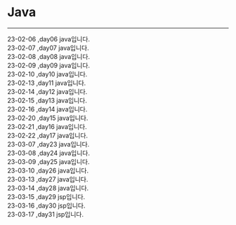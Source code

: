 # Java
<hr>
23-02-06 ,day06  java입니다.<br>
23-02-07 ,day07  java입니다.<br>
23-02-08 ,day08  java입니다.<br>
23-02-09 ,day09  java입니다.<br>
23-02-10 ,day10  java입니다.<br>
23-02-13 ,day11  java입니다.<br>
23-02-14 ,day12  java입니다.<br>
23-02-15 ,day13  java입니다.<br>
23-02-16 ,day14  java입니다.<br>
23-02-20 ,day15  java입니다.<br>
23-02-21 ,day16  java입니다.<br>
23-02-22 ,day17  java입니다.<br>
23-03-07 ,day23  java입니다.<br>
23-03-08 ,day24 java입니다.<br>
23-03-09 ,day25  java입니다.<br>
23-03-10 ,day26  java입니다.<br>
23-03-13 ,day27  java입니다.<br>
23-03-14 ,day28  java입니다.<br>
23-03-15 ,day29  jsp입니다.<br>
23-03-16 ,day30  jsp입니다.<br>
23-03-17 ,day31  jsp입니다.<br>
